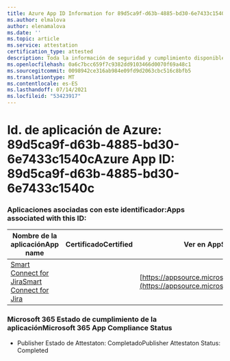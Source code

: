 ```yaml
---
title: Azure App ID Information for 89d5ca9f-d63b-4885-bd30-6e7433c1540c
ms.author: elmalova
author: elenamalova
ms.date: ''
ms.topic: article
ms.service: attestation
certification_type: attested
description: Toda la información de seguridad y cumplimiento disponible para 89d5ca9f-d63b-4885-bd30-6e7433c1540c.
ms.openlocfilehash: 0a6c7bcc659f7c9382dd9103466d0070f69a48c1
ms.sourcegitcommit: 0098942ce316ab984e09fd9d2063cbc516c8bfb5
ms.translationtype: MT
ms.contentlocale: es-ES
ms.lasthandoff: 07/14/2021
ms.locfileid: "53423917"
---
```

# <a name="azure-app-id-89d5ca9f-d63b-4885-bd30-6e7433c1540c"></a><span data-ttu-id="10e5d-103">Id. de aplicación de Azure: 89d5ca9f-d63b-4885-bd30-6e7433c1540c</span><span class="sxs-lookup"><span data-stu-id="10e5d-103">Azure App ID: 89d5ca9f-d63b-4885-bd30-6e7433c1540c</span></span>


### <a name="apps-associated-with-this-id"></a><span data-ttu-id="10e5d-104">Aplicaciones asociadas con este identificador:</span><span class="sxs-lookup"><span data-stu-id="10e5d-104">Apps associated with this ID:</span></span>
| <span data-ttu-id="10e5d-105">**Nombre de la aplicación**</span><span class="sxs-lookup"><span data-stu-id="10e5d-105">**App name**</span></span> | <span data-ttu-id="10e5d-106">**Certificado**</span><span class="sxs-lookup"><span data-stu-id="10e5d-106">**Certified**</span></span> | <span data-ttu-id="10e5d-107">**Ver en AppSource**</span><span class="sxs-lookup"><span data-stu-id="10e5d-107">**View in AppSource**</span></span> |
|-|-|-|
| [<span data-ttu-id="10e5d-108">Smart Connect for Jira</span><span class="sxs-lookup"><span data-stu-id="10e5d-108">Smart Connect for Jira</span></span>](https://docs.microsoft.com/en-us/microsoft-365-app-certification/forward/WA200002055) |  | [https://appsource.microsoft.com/product/office/WA200002055](https://appsource.microsoft.com/product/office/WA200002055) |

### <a name="microsoft-365-app-compliance-status"></a><span data-ttu-id="10e5d-109">Microsoft 365 Estado de cumplimiento de la aplicación</span><span class="sxs-lookup"><span data-stu-id="10e5d-109">Microsoft 365 App Compliance Status</span></span>
- <span data-ttu-id="10e5d-110">Publisher Estado de Attestaton: Completado</span><span class="sxs-lookup"><span data-stu-id="10e5d-110">Publisher Attestaton Status: Completed</span></span>
